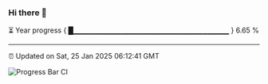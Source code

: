 ### Hi there 👋

⏳ Year progress { █▁▁▁▁▁▁▁▁▁▁▁▁▁▁▁▁▁▁▁▁▁▁▁▁▁▁▁▁▁ } 6.65 %

---

⏰ Updated on Sat, 25 Jan 2025 06:12:41 GMT

![Progress Bar CI](https://github.com/Shyam-Makwana/GitHub-Actions-Demo/workflows/Progress%20Bar%20CI/badge.svg)
